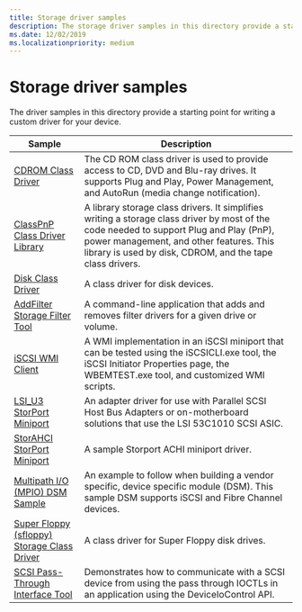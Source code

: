 ```yaml
---
title: Storage driver samples
description: The storage driver samples in this directory provide a starting point for writing a custom driver for your device.
ms.date: 12/02/2019
ms.localizationpriority: medium
---
```


# Storage driver samples

The driver samples in this directory provide a starting point for writing a custom driver for your device.

| Sample | Description |
| --- | --- |
| [CDROM Class Driver](/samples/microsoft/windows-driver-samples/cdrom-storage-class-driver) | The CD ROM class driver is used to provide access to CD, DVD and Blu-ray drives. It supports Plug and Play, Power Management, and AutoRun (media change notification). |
| [ClassPnP Class Driver Library](/samples/microsoft/windows-driver-samples/classpnp-storage-class-driver-library) | A library storage class drivers. It simplifies writing a storage class driver by most of the code needed to support Plug and Play (PnP), power management, and other features. This library is used by disk, CDROM, and the tape class drivers. |
| [Disk Class Driver](/samples/microsoft/windows-driver-samples/disk-class-driver) | A class driver for disk devices. |
| [AddFilter Storage Filter Tool](/samples/microsoft/windows-driver-samples/addfilter-storage-filter-tool) | A command-line application that adds and removes filter drivers for a given drive or volume. |
| [iSCSI WMI Client](/samples/microsoft/windows-driver-samples/iscsi-wmi-client) | A WMI implementation in an iSCSI miniport that can be tested using the iSCSICLI.exe tool, the iSCSI Initiator Properties page, the WBEMTEST.exe tool, and customized WMI scripts. |
| [LSI_U3 StorPort Miniport](/samples/microsoft/windows-driver-samples/lsi_u3-storport-miniport-driver) | An adapter driver for use with Parallel SCSI Host Bus Adapters or on-motherboard solutions that use the LSI 53C1010 SCSI ASIC. |
| [StorAHCI StorPort Miniport](/samples/microsoft/windows-driver-samples/storahci-storport-miniport-driver) | A sample Storport ACHI miniport driver. |
| [Multipath I/O (MPIO) DSM Sample](/samples/microsoft/windows-driver-samples/multipath-io-mpio-dsm-sample)     | An example to follow when building a vendor specific, device specific module (DSM). This sample DSM supports iSCSI and Fibre Channel devices. |
| [Super Floppy (sfloppy) Storage Class Driver](/samples/microsoft/windows-driver-samples/super-floppy-sfloppy-storage-class-driver) | A class driver for Super Floppy disk drives. |
| [SCSI Pass-Through Interface Tool](/samples/microsoft/windows-driver-samples/scsi-pass-through-interface-tool) | Demonstrates how to communicate with a SCSI device from using the pass through IOCTLs in an application using the DeviceIoControl API. |
